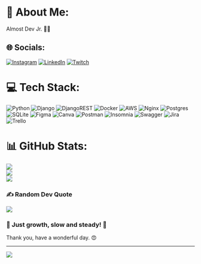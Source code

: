 # 💫 About Me:
Almost Dev Jr. 🙏🤙


## 🌐 Socials:
[![Instagram](https://img.shields.io/badge/Instagram-%23E4405F.svg?logo=Instagram&logoColor=white)](https://instagram.com/joohnrios) [![LinkedIn](https://img.shields.io/badge/LinkedIn-%230077B5.svg?logo=linkedin&logoColor=white)](https://linkedin.com/in/joohnrios) [![Twitch](https://img.shields.io/badge/Twitch-%239146FF.svg?logo=Twitch&logoColor=white)](https://twitch.tv/morezao) 

# 💻 Tech Stack:
![Python](https://img.shields.io/badge/python-3670A0?style=plastic&logo=python&logoColor=ffdd54) ![Django](https://img.shields.io/badge/django-%23092E20.svg?style=plastic&logo=django&logoColor=white) ![DjangoREST](https://img.shields.io/badge/DJANGO-REST-ff1709?style=plastic&logo=django&logoColor=white&color=ff1709&labelColor=gray) ![Docker](https://img.shields.io/badge/docker-%230db7ed.svg?style=plastic&logo=docker&logoColor=white) ![AWS](https://img.shields.io/badge/AWS-%23FF9900.svg?style=plastic&logo=amazon-aws&logoColor=white) ![Nginx](https://img.shields.io/badge/nginx-%23009639.svg?style=plastic&logo=nginx&logoColor=white) ![Postgres](https://img.shields.io/badge/postgres-%23316192.svg?style=plastic&logo=postgresql&logoColor=white) ![SQLite](https://img.shields.io/badge/sqlite-%2307405e.svg?style=plastic&logo=sqlite&logoColor=white) 	![Figma](https://img.shields.io/badge/figma-%23F24E1E.svg?style=plastic&logo=figma&logoColor=white) ![Canva](https://img.shields.io/badge/Canva-%2300C4CC.svg?style=plastic&logo=Canva&logoColor=white)  ![Postman](https://img.shields.io/badge/Postman-FF6C37?style=plastic&logo=postman&logoColor=white) ![Insomnia](https://img.shields.io/badge/Insomnia-black?style=plastic&logo=insomnia&logoColor=5849BE) ![Swagger](https://img.shields.io/badge/-Swagger-%23Clojure?style=plastic&logo=swagger&logoColor=white) ![Jira](https://img.shields.io/badge/jira-%230A0FFF.svg?style=plastic&logo=jira&logoColor=white) ![Trello](https://img.shields.io/badge/Trello-%23026AA7.svg?style=plastic&logo=Trello&logoColor=white) 

# 📊 GitHub Stats:
![](https://github-readme-stats.vercel.app/api?username=joohnrios&theme=dark&hide_border=false&include_all_commits=false&count_private=false)<br/>
![](https://github-readme-streak-stats.herokuapp.com/?user=joohnrios&theme=dark&hide_border=false)<br/>
![](https://github-readme-stats.vercel.app/api/top-langs/?username=joohnrios&theme=dark&hide_border=false&include_all_commits=false&count_private=false&layout=compact)

### ✍️ Random Dev Quote
![](https://quotes-github-readme.vercel.app/api?type=horizontal&theme=radical)

### :rocket: Just growth, slow and steady! :rocket:
Thank you, have a wonderful day. :heart_eyes:

---
[![](https://visitcount.itsvg.in/api?id=joohnrios&icon=0&color=0)](https://visitcount.itsvg.in)


<!-- Proudly created with GPRM ( https://gprm.itsvg.in ) -->
